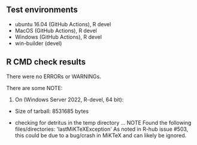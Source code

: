 ## Test environments
* ubuntu 16.04 (GitHub Actions), R devel
* MacOS (GitHub Actions), R devel
* Windows (GitHub Actions), R devel
* win-builder (devel)

## R CMD check results
There were no ERRORs or WARNINGs.

There are some NOTE: 


1. On (Windows Server 2022, R-devel, 64 bit):

* Size of tarball: 8531685 bytes

* checking for detritus in the temp directory ... NOTE
Found the following files/directories:
  'lastMiKTeXException'
As noted in R-hub issue #503, this could be due to a bug/crash in MiKTeX and can likely be ignored.
